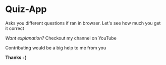 # Quiz-App
Asks you different questions if ran in browser. Let's see how much you get it correct

*Want explanation?* Checkout my channel on YouTube

Contributing would be a big help to me from you

**Thanks : )**
